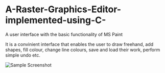 # A-Raster-Graphics-Editor-implemented-using-C-
A user interface with the basic functionality of MS Paint

It is a convinient interface that enables the user to draw freehand, add shapes, fill colour, change line colours, save and load their work, perform simple undo etc.

![Sample Screenshot](https://user-images.githubusercontent.com/120504031/218327295-2cecaa1b-0979-4a7a-830c-a06f46fb5df2.jpg) 
